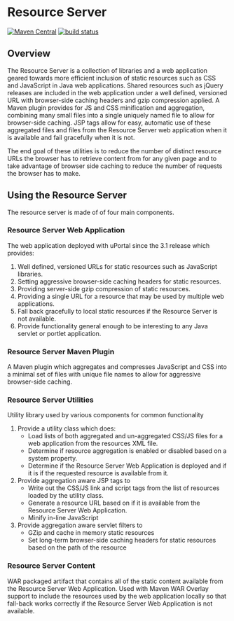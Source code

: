 # Resource Server

[![Maven Central](https://maven-badges.herokuapp.com/maven-central/org.jasig.resourceserver/resource-server-parent/badge.svg)](https://maven-badges.herokuapp.com/maven-central/org.jasig.resourceserver/resource-server-parent)
[![build status](https://github.com/uPortal-Project/resource-server/workflows/CI/badge.svg?branch=master)](https://github.com/uPortal-Project/resource-server/actions)

## Overview

The Resource Server is a collection of libraries and a web application geared towards more efficient inclusion of static resources such as CSS and JavaScript in Java web applications. Shared resources such as jQuery releases are included in the web application under a well defined, versioned URL with browser-side caching headers and gzip compression applied. A Maven plugin provides for JS and CSS minification and aggregation, combining many small files into a single uniquely named file to allow for browser-side caching. JSP tags allow for easy, automatic use of these aggregated files and files from the Resource Server web application when it is available and fail gracefully when it is not.

The end goal of these utilities is to reduce the number of distinct resource URLs the browser has to retrieve content from for any given page and to take advantage of browser side caching to reduce the number of requests the browser has to make.

## Using the Resource Server

The resource server is made of of four main components.

### Resource Server Web Application

The web application deployed with uPortal since the 3.1 release which provides:

1.  Well defined, versioned URLs for static resources such as JavaScript libraries.
2.  Setting aggressive browser-side caching headers for static resources.
3.  Providing server-side gzip compression of static resources.
4.  Providing a single URL for a resource that may be used by multiple web applications.
5.  Fall back gracefully to local static resources if the Resource Server is not available.
6.  Provide functionality general enough to be interesting to any Java servlet or portlet application.

### Resource Server Maven Plugin

A Maven plugin which aggregates and compresses JavaScript and CSS into a minimal set of files with unique file names to allow for aggressive browser-side caching.

### Resource Server Utilities

Utility library used by various components for common functionality

1.  Provide a utility class which does:
    *   Load lists of both aggregated and un-aggregated CSS/JS files for a web application from the resources XML file.
    *   Determine if resource aggregation is enabled or disabled based on a system property.
    *   Determine if the Resource Server Web Application is deployed and if it is if the requested resource is available from it.
2.  Provide aggregation aware JSP tags to
    *   Write out the CSS/JS link and script tags from the list of resources loaded by the utility class.
    *   Generate a resource URL based on if it is available from the Resource Server Web Application.
    *   Minify in-line JavaScript
3.  Provide aggregation aware servlet filters to
    *   GZip and cache in memory static resources
    *   Set long-term browser-side caching headers for static resources based on the path of the resource

### Resource Server Content

WAR packaged artifact that contains all of the static content available from the Resource Server Web Application. Used with Maven WAR Overlay support to include the resources used by the web application locally so that fall-back works correctly if the Resource Server Web Application is not available.

